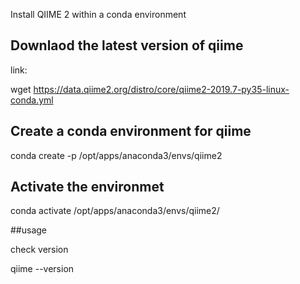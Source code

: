 Install QIIME 2 within a conda environment

## Downlaod the latest version of qiime

link:

wget https://data.qiime2.org/distro/core/qiime2-2019.7-py35-linux-conda.yml

## Create a conda environment for qiime

conda create -p /opt/apps/anaconda3/envs/qiime2


## Activate the environmet

conda activate /opt/apps/anaconda3/envs/qiime2/

##usage 

check version

qiime --version

##
